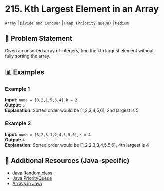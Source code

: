 # 215. Kth Largest Element in an Array
`Array` | `Divide and Conquer` | `Heap (Priority Queue)` | `Medium`

## 📝 Problem Statement
Given an unsorted array of integers, find the kth largest element without fully sorting the array.

## 📊 Examples

### Example 1
**Input:** `nums = [3,2,1,5,6,4]`, `k = 2`  
**Output:** `5`  
**Explanation:** Sorted order would be [1,2,3,4,5,6], 2nd largest is 5

### Example 2
**Input:** `nums = [3,2,3,1,2,4,5,5,6]`, `k = 4`  
**Output:** `4`  
**Explanation:** Sorted order would be [1,2,2,3,3,4,5,5,6], 4th largest is 4


## 🔗 Additional Resources (Java-specific)
- [Java Random class](https://docs.oracle.com/javase/8/docs/api/java/util/Random.html)
- [Java PriorityQueue](https://docs.oracle.com/javase/8/docs/api/java/util/PriorityQueue.html)
- [Arrays in Java](https://docs.oracle.com/javase/tutorial/java/nutsandbolts/arrays.html)

